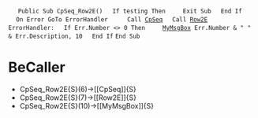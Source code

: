 &nbsp;&nbsp;&nbsp;&nbsp;
`Public Sub CpSeq_Row2E()`
&nbsp;&nbsp;&nbsp;&nbsp;`If testing Then`
&nbsp;&nbsp;&nbsp;&nbsp;&nbsp;&nbsp;&nbsp;&nbsp;`Exit Sub`
&nbsp;&nbsp;&nbsp;&nbsp;`End If`
&nbsp;&nbsp;&nbsp;&nbsp;
&nbsp;&nbsp;&nbsp;&nbsp;`On Error GoTo ErrorHandler`
&nbsp;&nbsp;&nbsp;&nbsp;
&nbsp;&nbsp;&nbsp;&nbsp;`Call `[`CpSeq`](CpSeq)
&nbsp;&nbsp;&nbsp;&nbsp;`Call `[`Row2E`](Row2E)
&nbsp;&nbsp;&nbsp;&nbsp;
`ErrorHandler:`
&nbsp;&nbsp;&nbsp;&nbsp;`If Err.Number <> 0 Then`
&nbsp;&nbsp;&nbsp;&nbsp;&nbsp;&nbsp;&nbsp;&nbsp;[`MyMsgBox`](MyMsgBox)` Err.Number & " " & Err.Description, 10`
&nbsp;&nbsp;&nbsp;&nbsp;`End If`
`End Sub`


# BeCaller
- CpSeq_Row2E{S}(6)->[[CpSeq]]{S}
- CpSeq_Row2E{S}(7)->[[Row2E]]{S}
- CpSeq_Row2E{S}(10)->[[MyMsgBox]]{S}

